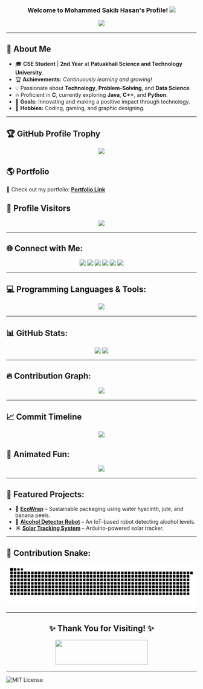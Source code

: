 <h3 align="center">
  Welcome to Mohammed Sakib Hasan's Profile! <img src="https://media.giphy.com/media/hvRJCLFzcasrR4ia7z/giphy.gif" width="28">
</h3>

<p align="center">
  <img src="https://readme-typing-svg.herokuapp.com?font=Fira+Code&size=25&color=36BCF7&center=true&vCenter=true&width=600&lines=Welcome+to+my+profile!;I+am+Mohammed+Sakib+Hasan;Studying+Computer+Science!">
</p>

---

## 🌟 About Me  
- 🎓 **CSE Student** | **2nd Year** at **Patuakhali Science and Technology University**.  
- 🏆 **Achievements:** *Continuously learning and growing!*  
- 💡 Passionate about **Technology**, **Problem-Solving**, and **Data Science**.  
- 🔥 Proficient in **C**, currently exploring **Java**, **C++**, and **Python**.  
- 🎯 **Goals:** Innovating and making a positive impact through technology.  
- 🎨 **Hobbies:** Coding, gaming, and graphic designing.  

---

## 🏆 GitHub Profile Trophy
<p align="center">
  <img src="https://github-profile-trophy.vercel.app/?username=Sakib-Hasan3&theme=radical&margin-w=15&margin-h=15">
</p>

## 🌎 Portfolio
🚀 Check out my portfolio: **[Portfolio Link](http://127.0.0.1:5500/index.html)**

## 👀 Profile Visitors
<p align="center">
  <img src="https://komarev.com/ghpvc/?username=Sakib-Hasan3&style=flat-square&color=blue">
</p>

---

## 🌐 Connect with Me:
<p align="center">
  <a href="https://github.com/Sakib-Hasan3"><img src="https://img.shields.io/badge/GitHub-181717?style=for-the-badge&logo=github&logoColor=white"></a>
  <a href="https://www.linkedin.com/in/sakib-hasan-931276266/"><img src="https://img.shields.io/badge/LinkedIn-0077B5?style=for-the-badge&logo=linkedin&logoColor=white"></a>
  <a href="https://www.facebook.com/profile.php?id=100033878223481"><img src="https://img.shields.io/badge/Facebook-1877F2?style=for-the-badge&logo=facebook&logoColor=white"></a>
  <a href="https://t.me/sakib_hasan1"><img src="https://img.shields.io/badge/Telegram-2CA5E0?style=for-the-badge&logo=telegram&logoColor=white"></a>
  <a href="mailto:ug2102052@cse.pstu.ac.bd"><img src="https://img.shields.io/badge/Email-D14836?style=for-the-badge&logo=gmail&logoColor=white"></a>
  <a href="https://codeforces.com/profile/sakibpstu123"><img src="https://img.shields.io/badge/Codeforces-1F8ACB?style=for-the-badge&logo=codeforces&logoColor=white"></a>
</p>

---

## 💻 Programming Languages & Tools:
<p align="center">
  <img src="https://skillicons.dev/icons?i=c,cpp,java,python,js,php,git,android,arduino,anaconda,illustrator,photoshop&theme=dark" />
</p>

---

## 📊 GitHub Stats:
<p align="center">
  <img src="https://github-readme-stats.vercel.app/api?username=Sakib-Hasan3&show_icons=true&theme=radical">
  <img src="https://github-readme-stats.vercel.app/api/top-langs/?username=Sakib-Hasan3&layout=compact&theme=radical">
</p>

---

## 🔥 Contribution Graph:
<p align="center">
  <img src="https://github-readme-activity-graph.vercel.app/graph?username=Sakib-Hasan3&theme=react-dark">
</p>

---

## 📈 Commit Timeline
<p align="center">
  <img src="https://streak-stats.demolab.com?user=Sakib-Hasan3&theme=dark&date_format=j%20M%5B%20Y%5D">
</p>

## 🌈 Animated Fun:
<p align="center">
  <img src="https://media.giphy.com/media/qgQUggAC3Pfv687qPC/giphy.gif">
</p>

---

## 🚀 Featured Projects:
- 🌱 **[EcoWrap](https://github.com/Sakib-Hasan3/EcoWrap)** – Sustainable packaging using water hyacinth, jute, and banana peels.
- 🤖 **[Alcohol Detector Robot](https://github.com/Sakib-Hasan3/Alcohol-Detector-Robot)** – An IoT-based robot detecting alcohol levels.
- ☀️ **[Solar Tracking System](https://github.com/Sakib-Hasan3/Solar-Tracking-System)** – Arduino-powered solar tracker.

---

## 🐍 Contribution Snake:
<p align="center">
  <img src="https://raw.githubusercontent.com/7oSkaaa/7oSkaaa/output/github-contribution-grid-snake.svg">
</p>

---

<h2 align="center">✨ Thank You for Visiting! ✨</h2>
<p align="center">
  <img src="https://media.giphy.com/media/jpVnC65DmYeyRL4LHS/giphy.gif" width="70%" height="65px">
</p>

---

![MIT License](https://img.shields.io/badge/License-MIT-green.svg)
